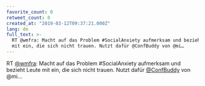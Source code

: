```yaml
---
favorite_count: 0
retweet_count: 0
created_at: "2019-03-12T09:37:21.000Z"
lang: de
full_text: >-
  RT @wmfra: Macht auf das Problem #SocialAnxiety aufmerksam und bezieht Leute
  mit ein, die sich nicht trauen. Nutzt dafür @ConfBuddy von @mi…
---
```


RT [@wmfra](https://twitter.com/wmfra): Macht auf das Problem #SocialAnxiety
aufmerksam und bezieht Leute mit ein, die sich nicht trauen. Nutzt dafür
[@ConfBuddy](https://twitter.com/ConfBuddy) von @mi…
